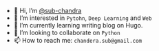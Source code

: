 - 👋 Hi, I’m [@sub-chandra](https://github.com/sub-chandra/)
- 👀 I’m interested in `Pytohn`, `Deep Learning` and `Web`
- 🌱 I’m currently learning writing blog on Hugo.
- 💞️ I’m looking to collaborate on `Python`
- 📫 How to reach me: `chandera.sub@gmail.com`
